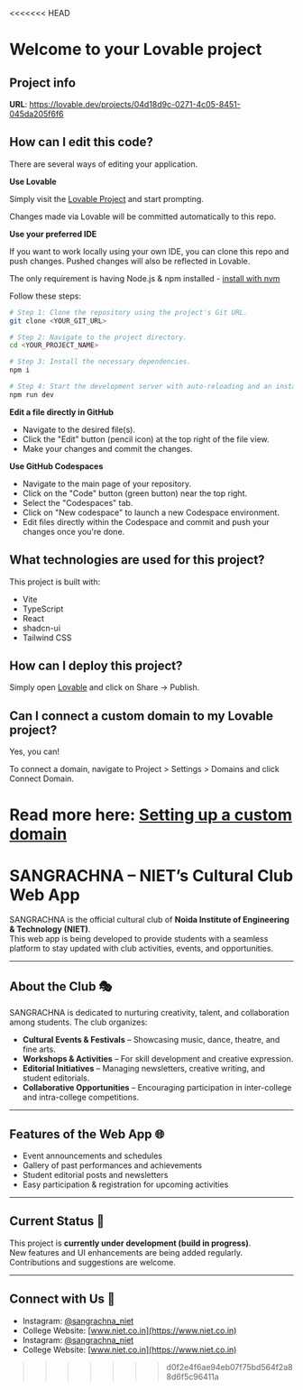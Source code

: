 <<<<<<< HEAD
# Welcome to your Lovable project

## Project info

**URL**: https://lovable.dev/projects/04d18d9c-0271-4c05-8451-045da205f6f6

## How can I edit this code?

There are several ways of editing your application.

**Use Lovable**

Simply visit the [Lovable Project](https://lovable.dev/projects/04d18d9c-0271-4c05-8451-045da205f6f6) and start prompting.

Changes made via Lovable will be committed automatically to this repo.

**Use your preferred IDE**

If you want to work locally using your own IDE, you can clone this repo and push changes. Pushed changes will also be reflected in Lovable.

The only requirement is having Node.js & npm installed - [install with nvm](https://github.com/nvm-sh/nvm#installing-and-updating)

Follow these steps:

```sh
# Step 1: Clone the repository using the project's Git URL.
git clone <YOUR_GIT_URL>

# Step 2: Navigate to the project directory.
cd <YOUR_PROJECT_NAME>

# Step 3: Install the necessary dependencies.
npm i

# Step 4: Start the development server with auto-reloading and an instant preview.
npm run dev
```

**Edit a file directly in GitHub**

- Navigate to the desired file(s).
- Click the "Edit" button (pencil icon) at the top right of the file view.
- Make your changes and commit the changes.

**Use GitHub Codespaces**

- Navigate to the main page of your repository.
- Click on the "Code" button (green button) near the top right.
- Select the "Codespaces" tab.
- Click on "New codespace" to launch a new Codespace environment.
- Edit files directly within the Codespace and commit and push your changes once you're done.

## What technologies are used for this project?

This project is built with:

- Vite
- TypeScript
- React
- shadcn-ui
- Tailwind CSS

## How can I deploy this project?

Simply open [Lovable](https://lovable.dev/projects/04d18d9c-0271-4c05-8451-045da205f6f6) and click on Share -> Publish.

## Can I connect a custom domain to my Lovable project?

Yes, you can!

To connect a domain, navigate to Project > Settings > Domains and click Connect Domain.

Read more here: [Setting up a custom domain](https://docs.lovable.dev/tips-tricks/custom-domain#step-by-step-guide)
=======
# SANGRACHNA – NIET’s Cultural Club Web App  

SANGRACHNA is the official cultural club of **Noida Institute of Engineering & Technology (NIET)**.  
This web app is being developed to provide students with a seamless platform to stay updated with club activities, events, and opportunities.  

---

## About the Club 🎭  
SANGRACHNA is dedicated to nurturing creativity, talent, and collaboration among students. The club organizes:  
- **Cultural Events & Festivals** – Showcasing music, dance, theatre, and fine arts.  
- **Workshops & Activities** – For skill development and creative expression.  
- **Editorial Initiatives** – Managing newsletters, creative writing, and student editorials.  
- **Collaborative Opportunities** – Encouraging participation in inter-college and intra-college competitions.  

---

## Features of the Web App 🌐  
- Event announcements and schedules  
- Gallery of past performances and achievements  
- Student editorial posts and newsletters  
- Easy participation & registration for upcoming activities  

---

## Current Status 🚧  
This project is **currently under development (build in progress)**.  
New features and UI enhancements are being added regularly.  
Contributions and suggestions are welcome.  

---

## Connect with Us 📲  

- Instagram: [@sangrachna_niet](https://instagram.com/)  
- College Website: [www.niet.co.in](https://www.niet.co.in)
- Instagram: [@sangrachna_niet](https://instagram.com/)  
- College Website: [www.niet.co.in](https://www.niet.co.in)  
>>>>>>> d0f2e4f6ae94eb07f75bd564f2a88d6f5c96411a
